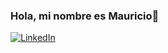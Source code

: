 ### Hola, mi nombre es Mauricio👋

[![LinkedIn](https://img.shields.io/badge/test%20ok--green?style=flat&logo=linkedin&logoColor=white&label=LinkedIn&labelColor=%230A66C2&color=white&cacheSeconds=3600&link=https%3A%2F%2Fpe.linkedin.com%2Fin%2Fmauricio-gallegos-ramos-33a406258)](https://pe.linkedin.com/in/mauricio-gallegos-ramos-33a406258)

<!--
**msgr3005/msgr3005** is a ✨ _special_ ✨ repository because its `README.md` (this file) appears on your GitHub profile.

Here are some ideas to get you started:

- 🔭 I’m currently working on ...
- 🌱 I’m currently learning ...
- 👯 I’m looking to collaborate on ...
- 🤔 I’m looking for help with ...
- 💬 Ask me about ...
- 📫 How to reach me: ...
- 😄 Pronouns: ...
- ⚡ Fun fact: ...
-->
